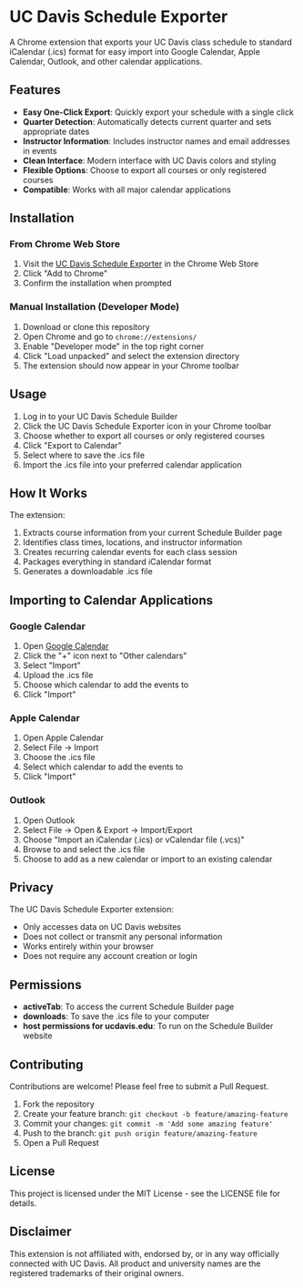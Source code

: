 # UC Davis Schedule Exporter

A Chrome extension that exports your UC Davis class schedule to standard iCalendar (.ics) format for easy import into Google Calendar, Apple Calendar, Outlook, and other calendar applications.

## Features

- **Easy One-Click Export**: Quickly export your schedule with a single click
- **Quarter Detection**: Automatically detects current quarter and sets appropriate dates
- **Instructor Information**: Includes instructor names and email addresses in events
- **Clean Interface**: Modern interface with UC Davis colors and styling
- **Flexible Options**: Choose to export all courses or only registered courses
- **Compatible**: Works with all major calendar applications

## Installation

### From Chrome Web Store
1. Visit the [UC Davis Schedule Exporter](https://chrome.google.com/webstore/detail/uc-davis-schedule-exporter/xxxxx) in the Chrome Web Store
2. Click "Add to Chrome"
3. Confirm the installation when prompted

### Manual Installation (Developer Mode)
1. Download or clone this repository
2. Open Chrome and go to `chrome://extensions/`
3. Enable "Developer mode" in the top right corner
4. Click "Load unpacked" and select the extension directory
5. The extension should now appear in your Chrome toolbar

## Usage

1. Log in to your UC Davis Schedule Builder
2. Click the UC Davis Schedule Exporter icon in your Chrome toolbar
3. Choose whether to export all courses or only registered courses
4. Click "Export to Calendar"
5. Select where to save the .ics file
6. Import the .ics file into your preferred calendar application

## How It Works

The extension:
1. Extracts course information from your current Schedule Builder page
2. Identifies class times, locations, and instructor information
3. Creates recurring calendar events for each class session
4. Packages everything in standard iCalendar format
5. Generates a downloadable .ics file

## Importing to Calendar Applications

### Google Calendar
1. Open [Google Calendar](https://calendar.google.com/)
2. Click the "+" icon next to "Other calendars"
3. Select "Import"
4. Upload the .ics file
5. Choose which calendar to add the events to
6. Click "Import"

### Apple Calendar
1. Open Apple Calendar
2. Select File → Import
3. Choose the .ics file
4. Select which calendar to add the events to
5. Click "Import"

### Outlook
1. Open Outlook
2. Select File → Open & Export → Import/Export
3. Choose "Import an iCalendar (.ics) or vCalendar file (.vcs)"
4. Browse to and select the .ics file
5. Choose to add as a new calendar or import to an existing calendar

## Privacy

The UC Davis Schedule Exporter extension:
- Only accesses data on UC Davis websites
- Does not collect or transmit any personal information
- Works entirely within your browser
- Does not require any account creation or login

## Permissions

- **activeTab**: To access the current Schedule Builder page
- **downloads**: To save the .ics file to your computer
- **host permissions for ucdavis.edu**: To run on the Schedule Builder website

## Contributing

Contributions are welcome! Please feel free to submit a Pull Request.

1. Fork the repository
2. Create your feature branch: `git checkout -b feature/amazing-feature`
3. Commit your changes: `git commit -m 'Add some amazing feature'`
4. Push to the branch: `git push origin feature/amazing-feature`
5. Open a Pull Request

## License

This project is licensed under the MIT License - see the LICENSE file for details.

## Disclaimer

This extension is not affiliated with, endorsed by, or in any way officially connected with UC Davis. All product and university names are the registered trademarks of their original owners.
```
